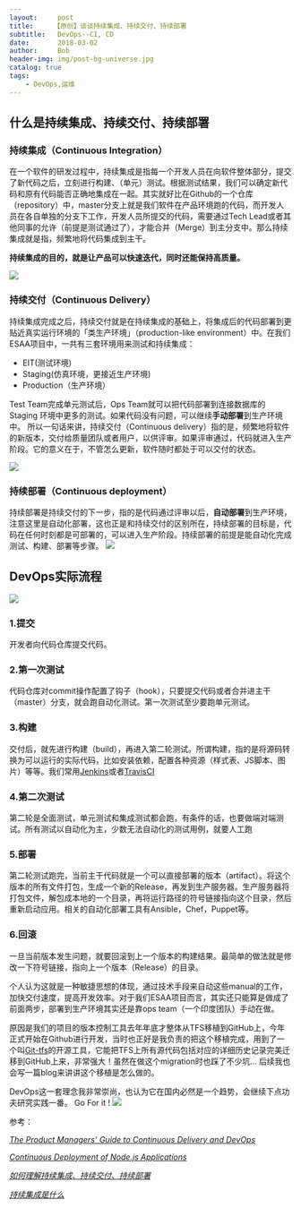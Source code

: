 ```yaml
---
layout:     post
title:     【原创】谈谈持续集成、持续交付、持续部署
subtitle:   DevOps--CI, CD
date:       2018-03-02
author:     Bob
header-img: img/post-bg-universe.jpg
catalog: true
tags:
    - DevOps,运维
---
```

## 什么是持续集成、持续交付、持续部署

### 持续集成（Continuous Integration）
在一个软件的研发过程中，持续集成是指每一个开发人员在向软件整体部分，提交了新代码之后，立刻进行构建、（单元）测试。根据测试结果，我们可以确定新代码和原有代码能否正确地集成在一起。其实就好比在Github的一个仓库（repository）中，master分支上就是我们软件在产品环境跑的代码，而开发人员在各自单独的分支下工作，开发人员所提交的代码，需要通过Tech Lead或者其他同事的允许（前提是测试通过了），才能合并（Merge）到主分支中。那么持续集成就是指，频繁地将代码集成到主干。

**持续集成的目的，就是让产品可以快速迭代，同时还能保持高质量。**

![](https://ws4.sinaimg.cn/large/006tKfTcgy1fpx72g3hntj30k008taa7.jpg)

### 持续交付（Continuous Delivery）

持续集成完成之后，持续交付就是在持续集成的基础上，将集成后的代码部署到更贴近真实运行环境的「类生产环境」（production-like environment）中。在我们ESAA项目中，一共有三套环境用来测试和持续集成：

* EIT(测试环境)
* Staging(仿真环境，更接近生产环境)
* Production（生产环境）

Test Team完成单元测试后，Ops Team就可以把代码部署到连接数据库的 Staging 环境中更多的测试。如果代码没有问题，可以继续**手动部署**到生产环境中。
所以一句话来讲，持续交付（Continuous delivery）指的是，频繁地将软件的新版本，交付给质量团队或者用户，以供评审。如果评审通过，代码就进入生产阶段。它的意义在于，不管怎么更新，软件随时都处于可以交付的状态。

![](https://ws1.sinaimg.cn/large/006tKfTcgy1fpx7a98vrsj30rs0kkmy5.jpg)

### 持续部署（Continuous deployment）
持续部署是持续交付的下一步，指的是代码通过评审以后，**自动部署**到生产环境，注意这里是自动化部署，这也正是和持续交付的区别所在，持续部署的目标是，代码在任何时刻都是可部署的，可以进入生产阶段。持续部署的前提是能自动化完成测试、构建、部署等步骤。
![](https://ws1.sinaimg.cn/large/006tKfTcgy1fpx84orl52j30rs0kkmy5.jpg)
## DevOps实际流程
![](https://ws1.sinaimg.cn/large/006tKfTcgy1fpx8q3ull4j30h50a2gn3.jpg)
### 1.提交
开发者向代码仓库提交代码。
### 2.第一次测试
代码仓库对commit操作配置了钩子（hook），只要提交代码或者合并进主干（master）分支，就会跑自动化测试。第一次测试至少要跑单元测试。
### 3.构建
交付后，就先进行构建（build），再进入第二轮测试。所谓构建，指的是将源码转换为可以运行的实际代码，比如安装依赖，配置各种资源（样式表、JS脚本、图片）等等。我们常用[Jenkins](https://jenkins.io/)或者[TravisCI](https://travis-ci.com/)
### 4.第二次测试
第二轮是全面测试，单元测试和集成测试都会跑，有条件的话，也要做端对端测试。所有测试以自动化为主，少数无法自动化的测试用例，就要人工跑
### 5.部署
第二轮测试跑完，当前主干代码就是一个可以直接部署的版本（artifact）。将这个版本的所有文件打包，生成一个新的Release，再发到生产服务器。生产服务器将打包文件，解包成本地的一个目录，再将运行路径的符号链接指向这个目录，然后重新启动应用。相关的自动化部署工具有Ansible，Chef，Puppet等。
### 6.回滚
一旦当前版本发生问题，就要回滚到上一个版本的构建结果。最简单的做法就是修改一下符号链接，指向上一个版本（Release）的目录。

个人认为这就是一种敏捷思想的体现，通过技术手段来自动这些manual的工作，加快交付速度，提高开发效率。对于我们ESAA项目而言，其实还只能算是做成了前面两步，部署到生产环境其实还是靠ops team（一个印度团队）手动在做。

原因是我们的项目的版本控制工具去年年底才整体从TFS移植到GitHub上，今年正式开始在Github进行开发，当时也正好是我负责的把这个移植完成，用到了一个叫[Git-tfs](https://github.com/git-tfs/git-tfs)的开源工具，它能把TFS上所有源代码包括对应的详细历史记录完美迁移到GitHub上来，非常强大！虽然在做这个migration时也踩了不少坑... 后续我也会写一篇blog来讲讲这个移植是怎么做的。

DevOps这一套理念我非常崇尚，也认为它在国内必然是一个趋势，会继续下点功夫研究实践一番。
Go For it !
![](https://ws2.sinaimg.cn/large/006tKfTcgy1fpx96g5y1gj30de0hymy4.jpg)

参考：

[*The Product Managers’ Guide to Continuous Delivery and DevOps*](https://www.mindtheproduct.com/2016/02/what-the-hell-are-ci-cd-and-devops-a-cheatsheet-for-the-rest-of-us/)

[*Continuous Deployment of Node.js Applications*](https://blog.risingstack.com/continuous-deployment-of-node-js-applications/)

[*如何理解持续集成、持续交付、持续部署*](https://www.zhihu.com/question/23444990)

[*持续集成是什么*](http://www.ruanyifeng.com/blog/2015/09/continuous-integration.html)

